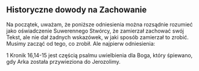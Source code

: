 ## Historyczne dowody na Zachowanie
Na początek, uważam, że poniższe odniesienia można rozsądnie rozumieć jako oświadczenie Suwerennego Stwórcy, że zamierzał zachować swój Tekst, ale nie dał żadnych wskazówek, w jaki sposób zamierzał to zrobić. Musimy zacząć od tego, co zrobił. Ale najpierw odniesienia:

1 Kronik 16,14-15 jest częścią psalmu uwielbienia dla Boga, który śpiewano, gdy Arka została przywieziona do Jerozolimy.